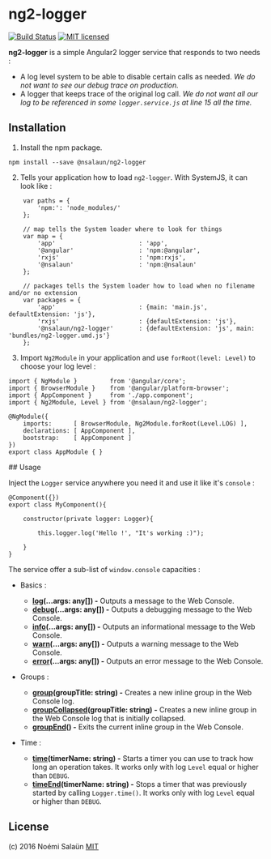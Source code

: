 # ng2-logger

[![Build Status](https://travis-ci.org/noemi-salaun/ng2-logger.svg?branch=master)](https://travis-ci.org/noemi-salaun/ng2-logger)
[![MIT licensed](https://img.shields.io/badge/license-MIT-blue.svg)](https://github.com/noemi-salaun/ng2-logger/blob/master/LICENSE)

**ng2-logger** is a simple Angular2 logger service that responds to two needs :

 - A log level system to be able to disable certain calls as needed. *We do not want to see our debug trace on production.*
 - A logger that keeps trace of the original log call. *We do not want all our log to be referenced in some `logger.service.js` at line 15 all the time.*

## Installation

 1. Install the npm package.
 
```
npm install --save @nsalaun/ng2-logger
```

 2. Tells your application how to load `ng2-logger`. With SystemJS, it can look like :
 
 ```
     var paths = {
         'npm:': 'node_modules/'
     };
 
     // map tells the System loader where to look for things
     var map = {
         'app'                       : 'app',
         '@angular'                  : 'npm:@angular',
         'rxjs'                      : 'npm:rxjs',
         '@nsalaun'                  : 'npm:@nsalaun'
     };
 
     // packages tells the System loader how to load when no filename and/or no extension
     var packages = {
         'app'                       : {main: 'main.js', defaultExtension: 'js'},
         'rxjs'                      : {defaultExtension: 'js'},
         '@nsalaun/ng2-logger'       : {defaultExtension: 'js', main: 'bundles/ng2-logger.umd.js'}
     };
 ```
 
 3. Import `Ng2Module` in your application and use `forRoot(level: Level)` to choose your log level :
 
 ```
 import { NgModule }         from '@angular/core';
 import { BrowserModule }    from '@angular/platform-browser';
 import { AppComponent }     from './app.component';
 import { Ng2Module, Level } from '@nsalaun/ng2-logger';
 
 @NgModule({
     imports:      [ BrowserModule, Ng2Module.forRoot(Level.LOG) ],
     declarations: [ AppComponent ],
     bootstrap:    [ AppComponent ]
 })
 export class AppModule { } 
 ```

## Usage

Inject the `Logger` service anywhere you need it and use it like it's `console` :
 
```
@Component({})
export class MyComponent(){

    constructor(private logger: Logger){
    
        this.logger.log('Hello !', "It's working :)");
        
    }
}
```

The service offer a sub-list of `window.console` capacities :

 - Basics :
     - **[log](https://developer.mozilla.org/en-US/docs/Web/API/Console/log)(...args: any[]) -** Outputs a message to the Web Console.
     - **[debug](https://developer.mozilla.org/en-US/docs/Web/API/Console/debug)(...args: any[]) -** Outputs a debugging message to the Web Console.
     - **[info](https://developer.mozilla.org/en-US/docs/Web/API/Console/info)(...args: any[]) -** Outputs an informational message to the Web Console.
     - **[warn](https://developer.mozilla.org/en-US/docs/Web/API/Console/warn)(...args: any[]) -** Outputs a warning message to the Web Console.
     - **[error](https://developer.mozilla.org/en-US/docs/Web/API/Console/error)(...args: any[]) -** Outputs an error message to the Web Console.
     
 - Groups :
     - **[group](https://developer.mozilla.org/en-US/docs/Web/API/Console/group)(groupTitle: string) -** Creates a new inline group in the Web Console log.
     - **[groupCollapsed](https://developer.mozilla.org/en-US/docs/Web/API/Console/groupCollapsed)(groupTitle: string) -** Creates a new inline group in the Web Console log that is initially collapsed.
     - **[groupEnd](https://developer.mozilla.org/en-US/docs/Web/API/Console/groupEnd)() -** Exits the current inline group in the Web Console.
     
 - Time :
     - **[time](https://developer.mozilla.org/en-US/docs/Web/API/Console/time)(timerName: string) -** Starts a timer you can use to track how long an operation takes. It works only with log `Level` equal or higher than `DEBUG`.
     - **[timeEnd](https://developer.mozilla.org/en-US/docs/Web/API/Console/timeEnd)(timerName: string) -** Stops a timer that was previously started by calling `Logger.time()`. It works only with log `Level` equal or higher than `DEBUG`.
     
## License

(c) 2016 Noémi Salaün
[MIT](https://github.com/noemi-salaun/ng2-logger/blob/master/LICENSE)